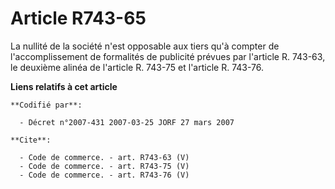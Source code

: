 # Article R743-65

La nullité de la société n'est opposable aux tiers qu'à compter de l'accomplissement de formalités de publicité prévues par
l'article R. 743-63, le deuxième alinéa de l'article R. 743-75 et l'article R. 743-76.

**Liens relatifs à cet article**

	**Codifié par**:

	  - Décret n°2007-431 2007-03-25 JORF 27 mars 2007

	**Cite**:

	  - Code de commerce. - art. R743-63 (V)
	  - Code de commerce. - art. R743-75 (V)
	  - Code de commerce. - art. R743-76 (V)
